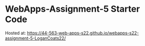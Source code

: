 # WebApps-Assignment-5 Starter Code

Hosted at: <https://44-563-web-apps-s22.github.io/webapps-s22-assignment-5-LoganCoats22/>
